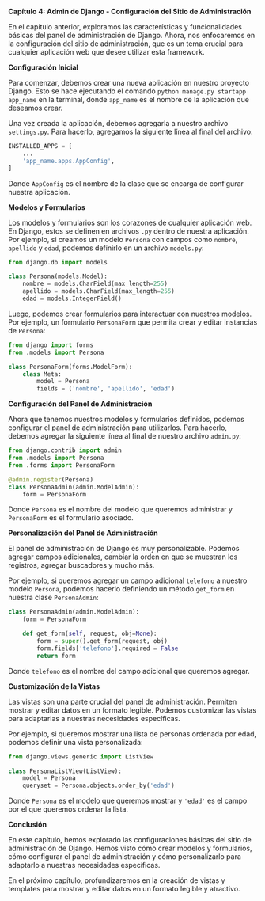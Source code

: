 **Capítulo 4: Admin de Django - Configuración del Sitio de Administración**

En el capítulo anterior, exploramos las características y funcionalidades básicas del panel de administración de Django. Ahora, nos enfocaremos en la configuración del sitio de administración, que es un tema crucial para cualquier aplicación web que desee utilizar esta framework.

**Configuración Inicial**

Para comenzar, debemos crear una nueva aplicación en nuestro proyecto Django. Esto se hace ejecutando el comando `python manage.py startapp app_name` en la terminal, donde `app_name` es el nombre de la aplicación que deseamos crear.

Una vez creada la aplicación, debemos agregarla a nuestro archivo `settings.py`. Para hacerlo, agregamos la siguiente línea al final del archivo:

```python
INSTALLED_APPS = [
    ...
    'app_name.apps.AppConfig',
]
```

Donde `AppConfig` es el nombre de la clase que se encarga de configurar nuestra aplicación.

**Modelos y Formularios**

Los modelos y formularios son los corazones de cualquier aplicación web. En Django, estos se definen en archivos `.py` dentro de nuestra aplicación. Por ejemplo, si creamos un modelo `Persona` con campos como `nombre`, `apellido` y `edad`, podemos definirlo en un archivo `models.py`:

```python
from django.db import models

class Persona(models.Model):
    nombre = models.CharField(max_length=255)
    apellido = models.CharField(max_length=255)
    edad = models.IntegerField()
```

Luego, podemos crear formularios para interactuar con nuestros modelos. Por ejemplo, un formulario `PersonaForm` que permita crear y editar instancias de `Persona`:

```python
from django import forms
from .models import Persona

class PersonaForm(forms.ModelForm):
    class Meta:
        model = Persona
        fields = ('nombre', 'apellido', 'edad')
```

**Configuración del Panel de Administración**

Ahora que tenemos nuestros modelos y formularios definidos, podemos configurar el panel de administración para utilizarlos. Para hacerlo, debemos agregar la siguiente línea al final de nuestro archivo `admin.py`:

```python
from django.contrib import admin
from .models import Persona
from .forms import PersonaForm

@admin.register(Persona)
class PersonaAdmin(admin.ModelAdmin):
    form = PersonaForm
```

Donde `Persona` es el nombre del modelo que queremos administrar y `PersonaForm` es el formulario asociado.

**Personalización del Panel de Administración**

El panel de administración de Django es muy personalizable. Podemos agregar campos adicionales, cambiar la orden en que se muestran los registros, agregar buscadores y mucho más.

Por ejemplo, si queremos agregar un campo adicional `telefono` a nuestro modelo `Persona`, podemos hacerlo definiendo un método `get_form` en nuestra clase `PersonaAdmin`:

```python
class PersonaAdmin(admin.ModelAdmin):
    form = PersonaForm

    def get_form(self, request, obj=None):
        form = super().get_form(request, obj)
        form.fields['telefono'].required = False
        return form
```

Donde `telefono` es el nombre del campo adicional que queremos agregar.

**Customización de la Vistas**

Las vistas son una parte crucial del panel de administración. Permiten mostrar y editar datos en un formato legible. Podemos customizar las vistas para adaptarlas a nuestras necesidades específicas.

Por ejemplo, si queremos mostrar una lista de personas ordenada por edad, podemos definir una vista personalizada:

```python
from django.views.generic import ListView

class PersonaListView(ListView):
    model = Persona
    queryset = Persona.objects.order_by('edad')
```

Donde `Persona` es el modelo que queremos mostrar y `'edad'` es el campo por el que queremos ordenar la lista.

**Conclusión**

En este capítulo, hemos explorado las configuraciones básicas del sitio de administración de Django. Hemos visto cómo crear modelos y formularios, cómo configurar el panel de administración y cómo personalizarlo para adaptarlo a nuestras necesidades específicas.

En el próximo capítulo, profundizaremos en la creación de vistas y templates para mostrar y editar datos en un formato legible y atractivo.